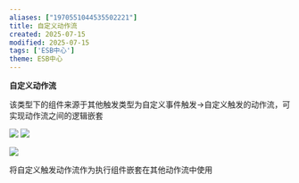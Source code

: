 ```yaml
---
aliases: ["1970551044535502221"]
title: 自定义动作流
created: 2025-07-15
modified: 2025-07-15
tags: ['ESB中心']
theme: ESB中心
---
```


**自定义动作流**

该类型下的组件来源于其他触发类型为自定义事件触发->自定义触发的动作流，可实现动作流之间的逻辑嵌套

![](8b7a95f2974efcf9df1acba9f66664fe.jpg) ![](e64f6b478425afb4181b159a1f01b050.jpg)

![](db95e2dfd23ca086e96b8347b67e07eb.jpg)

将自定义触发动作流作为执行组件嵌套在其他动作流中使用